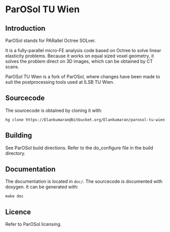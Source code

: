 # ParOSol TU Wien

## Introduction ##

ParOSol stands for PARallel Octree SOLver.

It is a fully-parallel micro-FE analysis code based on Octree to solve
linear elasticity problems. Because it works on equal sized voxel geometry,
it solves the problem direct on 3D images, which can be obtained by CT scans.

ParOSol TU Wien is a fork of ParOSol, where changes have been made to
suit the postprocessing tools used at ILSB TU Wien.

## Sourcecode ##

The sourcecode is obtained by cloning it with:

    hg clone https://Elankumaran@bitbucket.org/Elankumaran/parosol-tu-wien

## Building ##

See ParOSol build directions. Refer to the do_configure file in the build directory.

## Documentation ##

The documentation is located in `doc/`. The sourcecode is documented with doxygen. It can be generated with:

    make doc


## Licence ##

Refer to ParOSol licensing.